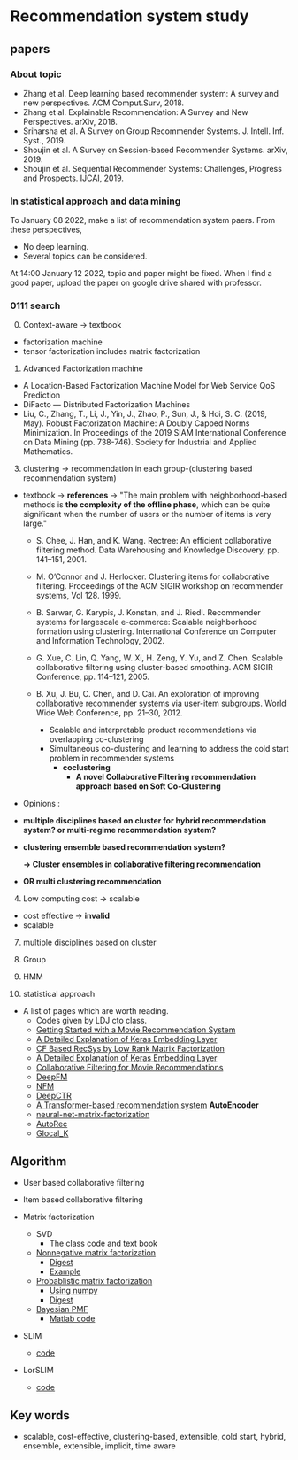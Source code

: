 # Recommendation system study
## papers
### About topic
- Zhang et al. Deep learning based recommender system: A survey and new perspectives. ACM Comput.Surv, 2018.
- Zhang et al. Explainable Recommendation: A Survey and New Perspectives. arXiv, 2018.
- Sriharsha et al. A Survey on Group Recommender Systems. J. Intell. Inf. Syst., 2019.
- Shoujin et al. A Survey on Session-based Recommender Systems. arXiv, 2019.
- Shoujin et al. Sequential Recommender Systems: Challenges, Progress and Prospects. IJCAI, 2019.

### In statistical approach and data mining

To January 08 2022, make a list of recommendation system paers.
From these perspectives,
- No deep learning.
- Several topics can be considered.

At 14:00 January 12 2022, topic and paper might be fixed.
When I find a good paper, upload the paper on google drive shared with professor.

### 0111 search

0. Context-aware -> textbook
- factorization machine
- tensor factorization includes matrix factorization

1. Advanced Factorization machine

  - A Location-Based Factorization Machine Model for Web Service QoS Prediction
  - DiFacto — Distributed Factorization Machines
  - Liu, C., Zhang, T., Li, J., Yin, J., Zhao, P., Sun, J., & Hoi, S. C. (2019, May). Robust Factorization Machine: A Doubly Capped Norms Minimization. In Proceedings of the 2019 SIAM International Conference on Data Mining (pp. 738-746). Society for Industrial and Applied Mathematics.



3. clustering -> recommendation in each group-(clustering based recommendation system)
  - textbook -> **references** -> "The main problem with neighborhood-based methods is **the complexity of the offline phase**,
which can be quite significant when the number of users or the number of items is very large."
    - S. Chee, J. Han, and K. Wang. Rectree: An efficient collaborative filtering method.
    Data Warehousing and Knowledge Discovery, pp. 141–151, 2001.

    - M. O’Connor and J. Herlocker. Clustering items for collaborative filtering. Proceedings
    of the ACM SIGIR workshop on recommender systems, Vol 128. 1999.

    - B. Sarwar, G. Karypis, J. Konstan, and J. Riedl. Recommender systems for largescale
    e-commerce: Scalable neighborhood formation using clustering. International
    Conference on Computer and Information Technology, 2002.

    - G. Xue, C. Lin, Q. Yang, W. Xi, H. Zeng, Y. Yu, and Z. Chen. Scalable collaborative
    filtering using cluster-based smoothing. ACM SIGIR Conference, pp. 114–121, 2005.

    - B. Xu, J. Bu, C. Chen, and D. Cai. An exploration of improving collaborative recommender
    systems via user-item subgroups. World Wide Web Conference, pp. 21–30, 2012.
      - Scalable and interpretable product recommendations via overlapping co-clustering
      - Simultaneous co-clustering and learning to address the cold start problem in recommender systems
        - **coclustering**
          - **A novel Collaborative Filtering recommendation approach based on Soft Co-Clustering**

 - Opinions :
  - **multiple disciplines based on cluster for hybrid recommendation system? or multi-regime recommendation system?**
  
  - **clustering ensemble based recommendation system?**
  
    **-> Cluster ensembles in collaborative filtering recommendation**
  - **OR multi clustering recommendation**
  
4. Low computing cost -> scalable
  - cost effective -> **invalid**
  - scalable
7. multiple disciplines based on cluster

2. Group 

5. HMM

6. statistical approach


- A list of pages which are worth reading.
  - Codes given by LDJ cto class.
  - [Getting Started with a Movie Recommendation System](https://www.kaggle.com/ibtesama/getting-started-with-a-movie-recommendation-system)
  - [A Detailed Explanation of Keras Embedding Layer](https://www.kaggle.com/rajmehra03/a-detailed-explanation-of-keras-embedding-layer)
  - [CF Based RecSys by Low Rank Matrix Factorization](https://www.kaggle.com/rajmehra03/cf-based-recsys-by-low-rank-matrix-factorization#5-\)-Using-a-Neural-Network)
  - [A Detailed Explanation of Keras Embedding Layer](https://www.kaggle.com/rajmehra03/a-detailed-explanation-of-keras-embedding-layer)
  - [Collaborative Filtering for Movie Recommendations](https://keras.io/examples/structured_data/collaborative_filtering_movielens/)
  - [DeepFM](https://github.com/ChenglongChen/tensorflow-DeepFM)
  - [NFM](https://github.com/hexiangnan/neural_factorization_machine)
  - [DeepCTR](https://github.com/shenweichen/DeepCTR)
  - [A Transformer-based recommendation system](https://keras.io/examples/structured_data/movielens_recommendations_transformers/)
  **AutoEncoder**
  - [neural-net-matrix-factorization](https://github.com/jstol/neural-net-matrix-factorization)
  - [AutoRec](https://github.com/gtshs2/Autorec/blob/master/AutoRec.py)
  - [Glocal_K](https://github.com/usydnlp/Glocal_K)


## Algorithm

- User based collaborative filtering
- Item based collaborative filtering
- Matrix factorization
  - SVD
    - The class code and text book
  - [Nonnegative matrix factorization](https://scikit-learn.org/stable/modules/decomposition.html#nmf)
    - [Digest](https://angeloyeo.github.io/2020/10/15/NMF.html)
    - [Example](https://github.com/nicolasfguillaume/Recommender-Systems-Making-Movies-Recommendation/blob/master/MovieLens%20(NMF)%20v1.ipynb)
  - [Probablistic matrix factorization](https://towardsdatascience.com/probabilistic-matrix-factorization-b7852244a321)
    - [Using numpy](https://github.com/fuhailin/Probabilistic-Matrix-Factorization/blob/master/ProbabilisticMatrixFactorization.py)
    - [Digest](https://hwa-a-nui.tistory.com/27)
  - [Bayesian PMF](https://www.cs.toronto.edu/~amnih/papers/bpmf.pdf)
    - [Matlab code](https://github.com/faraz107/Bayesian-Probabilistic-Matrix-Factorization/blob/master/bayespmf.m)

- SLIM
  - [code](https://github.com/KarypisLab/SLIM)
- LorSLIM
  - [code](https://github.com/yaocheng95/Lorslim)
## Key words 

- scalable, cost-effective, clustering-based, extensible, cold start, hybrid, ensemble, extensible, implicit, time aware
